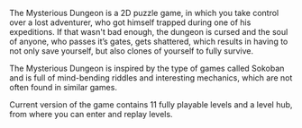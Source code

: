 The Mysterious Dungeon is a 2D puzzle game, in which you take control over a lost adventurer, who got himself trapped during one of his expeditions. If that wasn't bad enough, the dungeon is cursed and the soul of anyone, who passes it’s gates, gets shattered, which results in having to not only save yourself, but also clones of yourself to fully survive.

The Mysterious Dungeon is inspired by the type of games called Sokoban and is full of mind-bending riddles and interesting mechanics, which are not often found in similar games.

Current version of the game contains 11 fully playable levels and a level hub, from where you can enter and replay levels.
